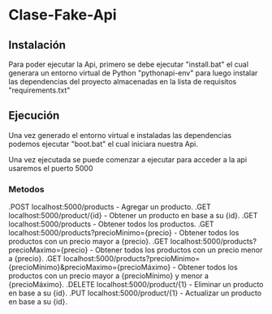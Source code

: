 # Clase-Fake-Api

## Instalación
Para poder ejecutar la Api, primero se debe ejecutar "install.bat" el cual generara un entorno virtual de Python "pythonapi-env" para luego instalar las dependencias del proyecto almacenadas en la lista de requisitos "requirements.txt"


## Ejecución
Una vez generado el entorno virtual e instaladas las dependencias podemos ejecutar "boot.bat" el cual iniciara nuestra Api.

Una vez ejecutada se puede comenzar a ejecutar para acceder a la api usaremos el puerto 5000

### Metodos 

.POST localhost:5000/products - Agregar un producto.
.GET localhost:5000/product/{id} - Obtener un producto en base a su {id}.
.GET localhost:5000/products - Obtener todos los productos.
.GET localhost:5000/products?precioMinimo={precio} - Obtener todos los productos con un precio mayor a {precio}.
.GET localhost:5000/products?precioMaximo={precio} - Obtener todos los productos con un precio menor a {precio}.
.GET localhost:5000/products?precioMinimo={precioMínimo}&precioMaximo={precioMáximo} - Obtener todos los productos con un precio mayor a {precioMínimo} y menor a {precioMáximo}.
.DELETE localhost:5000/product/{1} - Eliminar un producto en base a su {id}.
.PUT localhost:5000/product/{1} - Actualizar un producto en base a su {id}.